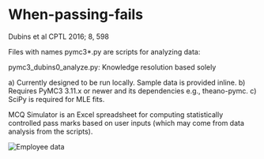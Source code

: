 # When-passing-fails
Dubins et al CPTL 2016; 8, 598

Files with names pymc3*.py are scripts for analyzing data:

pymc3_dubins0_analyze.py: Knowledge resolution based solely 

a) Currently designed to be run locally. Sample data is provided inline.
b) Requires PyMC3 3.11.x or newer and its dependencies e.g., theano-pymc.
c) SciPy is required for MLE fits.

MCQ Simulator is an Excel spreadsheet for computing statistically controlled pass marks based on user inputs (which may come from data analysis from the scripts).

![Employee data](/poonmk/When-passing-fails/Slide%20eq.png?raw=true "Employee Data title")
